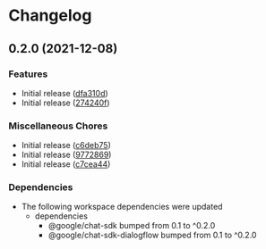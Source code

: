 # Changelog

## 0.2.0 (2021-12-08)


### Features

* Initial release ([dfa310d](https://www.github.com/googleworkspace/chat-framework-nodejs/commit/dfa310d2bd75bd37478d5204e6ef5362c6e15b83))
* Initial release ([274240f](https://www.github.com/googleworkspace/chat-framework-nodejs/commit/274240f4019ede63f8bc4ada8cf96e27b73e5d13))


### Miscellaneous Chores

* Initial release ([c6deb75](https://www.github.com/googleworkspace/chat-framework-nodejs/commit/c6deb75523aab1f29c4bbe866a14717d11b01418))
* Initial release ([9772869](https://www.github.com/googleworkspace/chat-framework-nodejs/commit/97728690829b43ced5a117d6ad8ab15b57caf924))
* Initial release ([c7cea44](https://www.github.com/googleworkspace/chat-framework-nodejs/commit/c7cea441cddab444537c8739030613c7178c5f5a))



### Dependencies

* The following workspace dependencies were updated
  * dependencies
    * @google/chat-sdk bumped from 0.1 to ^0.2.0
    * @google/chat-sdk-dialogflow bumped from 0.1 to ^0.2.0